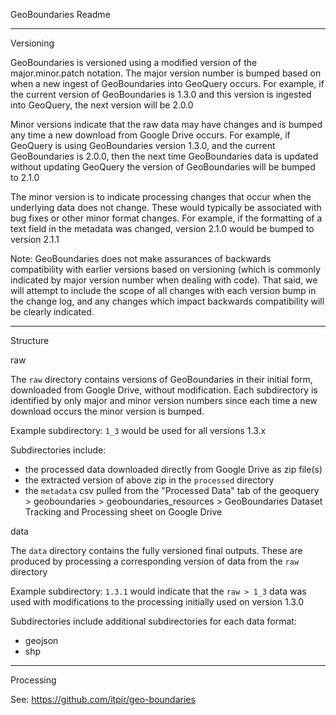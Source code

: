 

GeoBoundaries Readme


-------------------
Versioning

GeoBoundaries is versioned using a modified version of the major.minor.patch notation.
The major version number is bumped based on when a new ingest of GeoBoundaries into GeoQuery occurs.
For example, if the current version of GeoBoundaries is 1.3.0 and this version is ingested into GeoQuery,
the next version will be 2.0.0

Minor versions indicate that the raw data may have changes and is bumped any time a new download from Google
Drive occurs. For example, if GeoQuery is using GeoBoundaries version 1.3.0, and the current GeoBoundaries is 2.0.0,
then the next time GeoBoundaries data is updated without updating GeoQuery the version of GeoBoundaries
will be bumped to 2.1.0

The minor version is to indicate processing changes that occur when the underlying data does not change.
These would typically be associated with bug fixes or other minor format changes. For example, if the formatting
of a text field in the metadata was changed, version 2.1.0 would be bumped to version 2.1.1

Note: GeoBoundaries does not make assurances of backwards compatibility with earlier versions based on
versioning (which is commonly indicated by major version number when dealing with code). That said, we will attempt
to include the scope of all changes with each version bump in the change log, and any changes which impact
backwards compatibility will be clearly indicated.



-------------------
Structure

raw

The `raw` directory contains versions of GeoBoundaries in their initial form, downloaded from Google Drive, without modification.
Each subdirectory is identified by only major and minor version numbers since each time a new download occurs the minor version is bumped.

Example subdirectory: `1_3` would be used for all versions 1.3.x

Subdirectories include:

- the processed data downloaded directly from Google Drive as zip file(s)
- the extracted version of above zip in the `processed` directory
- the `metadata` csv pulled from the "Processed Data" tab of the geoquery > geoboundaries > geoboundaries_resources > GeoBoundaries Dataset Tracking and Processing sheet on Google Drive



data

The `data` directory contains the fully versioned final outputs. These are produced by processing a corresponding version of data from the `raw` directory

Example subdirectory: `1.3.1` would indicate that the `raw > 1_3` data was used with modifications to the processing initially used on version 1.3.0

Subdirectories include additional subdirectories for each data format:

- geojson
- shp


-------------------
Processing


See:
https://github.com/itpir/geo-boundaries




